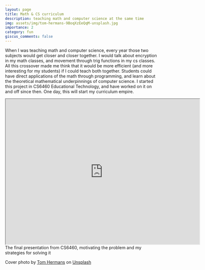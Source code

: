 ```yaml
---
layout: page
title: Math & CS curriculum
description: teaching math and computer science at the same time
img: assets/img/tom-hermans-9BoqXzEeQqM-unsplash.jpg
importance: 2
category: fun
giscus_comments: false
---
```


When I was teaching math and computer science, every year those two subjects would get closer and closer together. I would talk about encryption in my math classes, and movement through trig functions in my cs classes. All this crossover made me think that it would be more efficient (and more interesting for my students) if I could teach both together. Students could have direct applications of the math through programming, and learn about the theoretical mathematical underpinnings of computer science. I started this project in CS6460 Educational Technology, and have worked on it on and off since then. One day, this will start my curriculum empire.

<iframe src="https://drive.google.com/file/d/1KXAYFg2lZngVa7fQBfQRmSLDNsThenbc/preview" width="640" height="480" allow="autoplay"></iframe>
<div class="caption">
    The final presentation from CS6460, motivating the problem and my strategies for solving it
</div>

Cover photo by <a href="https://unsplash.com/@tomhermans?utm_content=creditCopyText&utm_medium=referral&utm_source=unsplash">Tom Hermans</a> on <a href="https://unsplash.com/photos/book-lot-on-table-9BoqXzEeQqM?utm_content=creditCopyText&utm_medium=referral&utm_source=unsplash">Unsplash</a>
  

